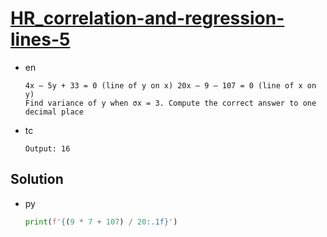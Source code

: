 # [HR_correlation-and-regression-lines-5](https://www.hackerrank.com/challenges/correlation-and-regression-lines-5)

* en

  ```en
  4x – 5y + 33 = 0 (line of y on x) 20x – 9 – 107 = 0 (line of x on y)
  Find variance of y when σx = 3. Compute the correct answer to one decimal place
  ```

* tc

  ```tc
  Output: 16
  ```

## Solution

* py

  ```py
  print(f'{(9 * 7 + 107) / 20:.1f}')
  ```
